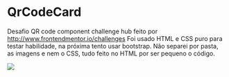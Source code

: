 # QrCodeCard


 Desafio QR code component challenge hub feito por http://www.frontendmentor.io/challenges
 Foi usado HTML e CSS puro para testar habilidade, na próxima tento usar bootstrap.
 Não separei por pasta, as imagens e nem o CSS, tudo feito no HTML por ser pequeno o código.
 
<img src="https://i.postimg.cc/dQdT5v7H/Snap-2022-02-27-at-18-13-14.jpg">  
